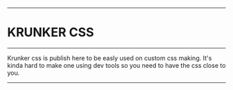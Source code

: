 ___
# KRUNKER CSS
____

Krunker css is publish here to be easly used on custom css making. It's kinda hard to make one using dev tools so you need to have the css close to you.
___
